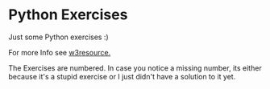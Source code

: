 # Python Exercises
Just some Python exercises :)

For more Info see [w3resource.](https://www.w3resource.com/python-exercises/)

The Exercises are numbered. In case you notice a missing number, its either because it's a stupid exercise or I just 
didn't have a solution to it yet.
